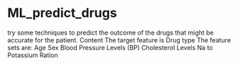 # ML_predict_drugs
try some techniques to predict the outcome of the drugs that might be accurate for the patient.  Content The target feature is Drug type The feature sets are: Age Sex Blood Pressure Levels (BP) Cholesterol Levels Na to Potassium Ration
